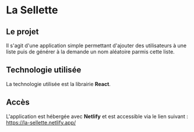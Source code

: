 # La Sellette

## Le projet

Il s'agit d'une application simple permettant d'ajouter des utilisateurs à une liste puis de générer à la demande un nom aléatoire parmis cette liste.

## Technologie utilisée

La technologie utilisée est la librairie **React**.

## Accès

L'application est hébergée avec **Netlify** et est accessible via le lien suivant : https://la-sellette.netlify.app/
